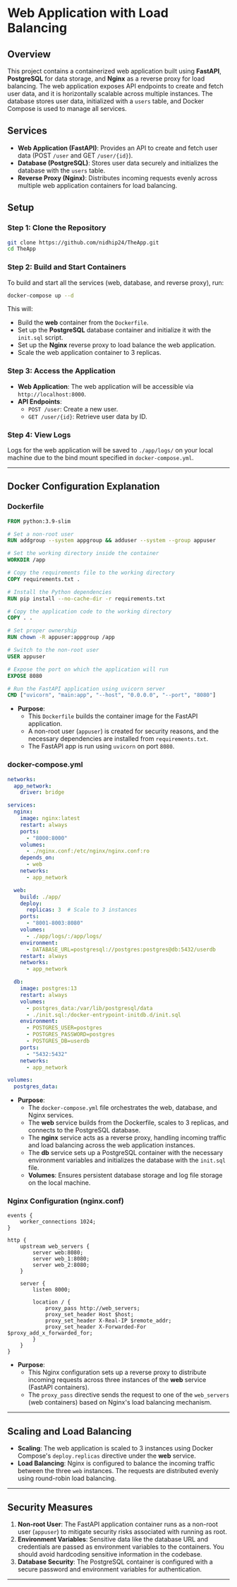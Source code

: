 # Web Application with Load Balancing

## Overview

This project contains a containerized web application built using **FastAPI**, **PostgreSQL** for data storage, and **Nginx** as a reverse proxy for load balancing. The web application exposes API endpoints to create and fetch user data, and it is horizontally scalable across multiple instances. The database stores user data, initialized with a `users` table, and Docker Compose is used to manage all services.

## Services

- **Web Application (FastAPI)**: Provides an API to create and fetch user data (POST `/user` and GET `/user/{id}`).
- **Database (PostgreSQL)**: Stores user data securely and initializes the database with the `users` table.
- **Reverse Proxy (Nginx)**: Distributes incoming requests evenly across multiple web application containers for load balancing.

## Setup

### Step 1: Clone the Repository

```bash
git clone https://github.com/nidhip24/TheApp.git
cd TheApp
```

### Step 2: Build and Start Containers

To build and start all the services (web, database, and reverse proxy), run:

```bash
docker-compose up --d
```

This will:
- Build the **web** container from the `Dockerfile`.
- Set up the **PostgreSQL** database container and initialize it with the `init.sql` script.
- Set up the **Nginx** reverse proxy to load balance the web application.
- Scale the web application container to 3 replicas.

### Step 3: Access the Application

- **Web Application**: The web application will be accessible via `http://localhost:8000`.
- **API Endpoints**:
  - `POST /user`: Create a new user.
  - `GET /user/{id}`: Retrieve user data by ID.
  
### Step 4: View Logs

Logs for the web application will be saved to `./app/logs/` on your local machine due to the bind mount specified in `docker-compose.yml`.

---

## Docker Configuration Explanation

### **Dockerfile**

```dockerfile
FROM python:3.9-slim

# Set a non-root user
RUN addgroup --system appgroup && adduser --system --group appuser

# Set the working directory inside the container
WORKDIR /app

# Copy the requirements file to the working directory
COPY requirements.txt .

# Install the Python dependencies
RUN pip install --no-cache-dir -r requirements.txt

# Copy the application code to the working directory
COPY . .

# Set proper ownership
RUN chown -R appuser:appgroup /app

# Switch to the non-root user
USER appuser

# Expose the port on which the application will run
EXPOSE 8080

# Run the FastAPI application using uvicorn server
CMD ["uvicorn", "main:app", "--host", "0.0.0.0", "--port", "8080"]
```

- **Purpose**: 
  - This `Dockerfile` builds the container image for the FastAPI application.
  - A non-root user (`appuser`) is created for security reasons, and the necessary dependencies are installed from `requirements.txt`.
  - The FastAPI app is run using `uvicorn` on port `8080`.

### **docker-compose.yml**

```yaml
networks:
  app_network:
    driver: bridge

services:
  nginx:
    image: nginx:latest
    restart: always
    ports:
      - "8000:8000"
    volumes:
      - ./nginx.conf:/etc/nginx/nginx.conf:ro
    depends_on:
      - web
    networks:
      - app_network

  web:
    build: ./app/
    deploy:
      replicas: 3  # Scale to 3 instances
    ports:
      - "8001-8003:8080"
    volumes:
      - ./app/logs/:/app/logs/
    environment:
      - DATABASE_URL=postgresql://postgres:postgres@db:5432/userdb
    restart: always
    networks:
      - app_network

  db:
    image: postgres:13
    restart: always
    volumes:
      - postgres_data:/var/lib/postgresql/data
      - ./init.sql:/docker-entrypoint-initdb.d/init.sql
    environment:
      - POSTGRES_USER=postgres
      - POSTGRES_PASSWORD=postgres
      - POSTGRES_DB=userdb
    ports:
      - "5432:5432"
    networks:
      - app_network

volumes:
  postgres_data:
```

- **Purpose**:
  - The `docker-compose.yml` file orchestrates the web, database, and Nginx services.
  - The **web** service builds from the Dockerfile, scales to 3 replicas, and connects to the PostgreSQL database.
  - The **nginx** service acts as a reverse proxy, handling incoming traffic and load balancing across the web application instances.
  - The **db** service sets up a PostgreSQL container with the necessary environment variables and initializes the database with the `init.sql` file.
  - **Volumes**: Ensures persistent database storage and log file storage on the local machine.

### **Nginx Configuration (nginx.conf)**

```nginx
events {
    worker_connections 1024;
}

http {
    upstream web_servers {
        server web:8080;
        server web_1:8080;
        server web_2:8080;
    }

    server {
        listen 8000;

        location / {
            proxy_pass http://web_servers;
            proxy_set_header Host $host;
            proxy_set_header X-Real-IP $remote_addr;
            proxy_set_header X-Forwarded-For $proxy_add_x_forwarded_for;
        }
    }
}
```

- **Purpose**:
  - This Nginx configuration sets up a reverse proxy to distribute incoming requests across three instances of the **web** service (FastAPI containers).
  - The `proxy_pass` directive sends the request to one of the `web_servers` (web containers) based on Nginx's load balancing mechanism.

---

## Scaling and Load Balancing

- **Scaling**: The web application is scaled to 3 instances using Docker Compose's `deploy.replicas` directive under the **web** service.
- **Load Balancing**: Nginx is configured to balance the incoming traffic between the three `web` instances. The requests are distributed evenly using round-robin load balancing.

---

## Security Measures

1. **Non-root User**: The FastAPI application container runs as a non-root user (`appuser`) to mitigate security risks associated with running as root.
2. **Environment Variables**: Sensitive data like the database URL and credentials are passed as environment variables to the containers. You should avoid hardcoding sensitive information in the codebase.
3. **Database Security**: The PostgreSQL container is configured with a secure password and environment variables for authentication.

---

